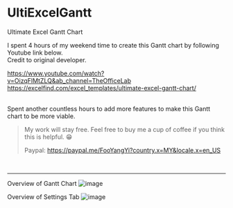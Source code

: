 # UltiExcelGantt
Ultimate Excel Gantt Chart


I spent 4 hours of my weekend time to create this Gantt chart by following Youtube link below.		
Credit to original developer.		

https://www.youtube.com/watch?v=OizqFlMtZLQ&ab_channel=TheOfficeLab		
https://excelfind.com/excel_templates/ultimate-excel-gantt-chart/		

<br/>
Spent another countless hours to add more features to make this Gantt chart to be more viable.		

>My work will stay free.
>Feel free to buy me a cup of coffee if you think this is helpful. 😁		
>
>Paypal:		https://paypal.me/FooYangYi?country.x=MY&locale.x=en_US

<br/>

---

Overview of Gantt Chart
![image](https://user-images.githubusercontent.com/88188300/159829010-f0a4f6d4-b601-46b5-9a0f-7325df2f775c.png)

Overview of Settings Tab
![image](https://user-images.githubusercontent.com/88188300/159829015-f9019280-564b-4577-978d-f89917f66691.png)
